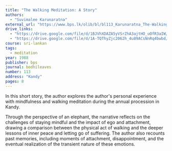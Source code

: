 ```yaml
---
title: "The Walking Meditation: A Story"
authors:
  - "Suvimalee Karunaratna"
external_url: "https://www.bps.lk/olib/bl/bl113_Karunaratna_The-Walking-Meditation.html"
drive_links:
  - "https://drive.google.com/file/d/1BJVhXDAZA5yVSrZhA3ajtHO_uOfR3aIW/view?usp=sharing"
  - "https://drive.google.com/file/d/1A-TQThyZjc2062h_4u89ACsNnRq4bwbd/view?usp=drivesdk"
course: sri-lankan
tags:
  - meditation
year: 1988
publisher: bps
journal: bodhileaves
number: 113
address: "Kandy"
pages: 8
---
```


In this short story, the author explores the author's personal experience with mindfulness and walking meditation during the annual procession in Kandy.

Through the perspective of an elephant, the narrative reflects on the challenges of staying mindful and the impact of ego and attachment, drawing a comparison between the physical act of walking and the deeper lessons of inner peace and letting go of suffering. The author also recounts past memories, including moments of attachment, disappointment, and the eventual realization of the transient nature of these emotions.